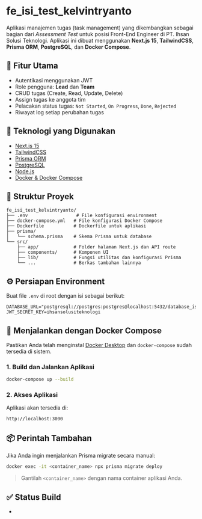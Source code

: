# fe_isi_test_kelvintryanto

Aplikasi manajemen tugas (task management) yang dikembangkan sebagai bagian dari _Assessment Test_ untuk posisi Front-End Engineer di PT. Ihsan Solusi Teknologi. Aplikasi ini dibuat menggunakan **Next.js 15**, **TailwindCSS**, **Prisma ORM**, **PostgreSQL**, dan **Docker Compose**.

## 🚀 Fitur Utama

- Autentikasi menggunakan JWT
- Role pengguna: **Lead** dan **Team**
- CRUD tugas (Create, Read, Update, Delete)
- Assign tugas ke anggota tim
- Pelacakan status tugas: `Not Started`, `On Progress`, `Done`, `Rejected`
- Riwayat log setiap perubahan tugas

## 🧱 Teknologi yang Digunakan

- [Next.js 15](https://nextjs.org/)
- [TailwindCSS](https://tailwindcss.com/)
- [Prisma ORM](https://www.prisma.io/)
- [PostgreSQL](https://www.postgresql.org/)
- [Node.js](https://nodejs.org/)
- [Docker & Docker Compose](https://docs.docker.com/compose/)

## 📁 Struktur Proyek

```
fe_isi_test_kelvintryanto/
├── .env                  # File konfigurasi environment
├── docker-compose.yml   # File konfigurasi Docker Compose
├── Dockerfile           # Dockerfile untuk aplikasi
├── prisma/
│   └── schema.prisma    # Skema Prisma untuk database
└── src/
    ├── app/             # Folder halaman Next.js dan API route
    ├── components/      # Komponen UI
    ├── lib/             # Fungsi utilitas dan konfigurasi Prisma
    └── ...              # Berkas tambahan lainnya
```

## ⚙️ Persiapan Environment

Buat file `.env` di root dengan isi sebagai berikut:

```env
DATABASE_URL="postgresql://postgres:postgres@localhost:5432/database_ist"
JWT_SECRET_KEY=ihsansolusiteknologi
```

## 🐳 Menjalankan dengan Docker Compose

Pastikan Anda telah menginstal [Docker Desktop](https://www.docker.com/products/docker-desktop/) dan `docker-compose` sudah tersedia di sistem.

### 1. Build dan Jalankan Aplikasi

```bash
docker-compose up --build
```

### 2. Akses Aplikasi

Aplikasi akan tersedia di:

```
http://localhost:3000
```

## 📦 Perintah Tambahan

Jika Anda ingin menjalankan Prisma migrate secara manual:

```bash
docker exec -it <container_name> npx prisma migrate deploy
```

> Gantilah `<container_name>` dengan nama container aplikasi Anda.

## ✅ Status Build

-
